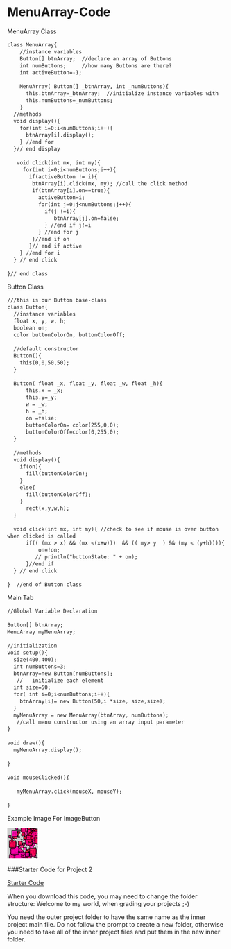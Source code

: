# MenuArray-Code

MenuArray Class
```
class MenuArray{
    //instance variables
    Button[] btnArray;  //declare an array of Buttons
    int numButtons;     //how many Buttons are there?
    int activeButton=-1;
    
    MenuArray( Button[] _btnArray, int _numButtons){
      this.btnArray=_btnArray;  //initialize instance variables with 
      this.numButtons=_numButtons;
    }
  //methods 
  void display(){
    for(int i=0;i<numButtons;i++){
      btnArray[i].display();
    } //end for
  }// end display
    
   void click(int mx, int my){
     for(int i=0;i<numButtons;i++){
       if(activeButton != i){
        btnArray[i].click(mx, my); //call the click method
        if(btnArray[i].on==true){
          activeButton=i;
          for(int j=0;j<numButtons;j++){
            if(j !=i){
               btnArray[j].on=false;
            } //end if j!=i
          } //end for j
        }//end if on
       }// end if active
    } //end for i
  } // end click
  
}// end class
```
Button Class

```
///this is our Button base-class
class Button{
  //instance variables
  float x, y, w, h;
  boolean on;
  color buttonColorOn, buttonColorOff;

  //default constructor
  Button(){
    this(0,0,50,50); 
  }

  Button( float _x, float _y, float _w, float _h){
      this.x = _x;
      this.y=_y;
      w = _w;
      h = _h;
      on =false;
      buttonColorOn= color(255,0,0);
      buttonColorOff=color(0,255,0);
  }

  //methods
  void display(){
    if(on){
      fill(buttonColorOn);
    }
    else{
      fill(buttonColorOff);
    }
      rect(x,y,w,h);
  }

  void click(int mx, int my){ //check to see if mouse is over button when clicked is called
      if(( (mx > x) && (mx <(x+w)))  && (( my> y  ) && (my < (y+h)))){
          on=!on; 
         // println("buttonState: " + on);
      }//end if
  } // end click

}  //end of Button class
```


Main Tab

```
//Global Variable Declaration

Button[] btnArray;
MenuArray myMenuArray;

//initialization
void setup(){
  size(400,400);
  int numButtons=3;
  btnArray=new Button[numButtons];
   //   initialize each element
  int size=50;
  for( int i=0;i<numButtons;i++){
    btnArray[i]= new Button(50,i *size, size,size);
  }
  myMenuArray = new MenuArray(btnArray, numButtons);
   //call menu constructor using an array input parameter
}                            

void draw(){
  myMenuArray.display();

}

void mouseClicked(){
 
   myMenuArray.click(mouseX, mouseY);

}
```

Example Image For ImageButton

![](pattern1Btn.png)


###Starter Code for Project 2

[Starter Code](https://utdallas.box.com/s/flwdhgajic2y6jj5957w3qyffpuy40pm)

When you download this code, you may need to change the folder structure:  Welcome to my world, when grading your projects ;-)

You need the outer project folder to have the same name as the inner project main file.  Do not follow the prompt to create a new folder, otherwise you need to take all of the inner project files and put them in the new inner folder. 

